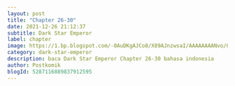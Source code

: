```yaml
---
layout: post 
title: "Chapter 26-30"
date: 2021-12-26 21:12:37
subtitle: Dark Star Emperor
label: chapter
image: https://1.bp.blogspot.com/-0AuDKgAJCo8/X89AJnzwsaI/AAAAAAAANvo/0sjjbLSEphciiQ1IBWZLAjuDMTbfUNwfwCLcBGAsYHQ/s72-c/dark-star-emperor-023979-33e1Y1YZ.jpg
category: dark-star-emperor
description: baca Dark Star Emperor Chapter 26-30 bahasa indonesia 
author: Postkomik
blogId: 5287116889837912595
---
```

